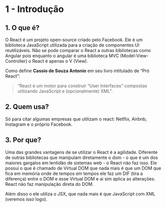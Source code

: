 # 1 - Introdução

## 1. O que é?

O React é um projeto open-source criado pelo Facebook. Ele é um biblioteca JavaScript utilizada para a criação de componentes UI reutilizáveis. Não se pode comparar o React a outras bibliotecas como Angular pois enquanto o angular é uma biblioteca MVC (Model-View-Controller) o React é apenas o V (View).


Como define __Cassio de Souza Antonio__ em seu livro intitulado de “Pró React”:
> “React é um motor para construir “User Interfaces” compostas utilizando JavaScript e (opcionalmente) XML”.

## 2. Quem usa?
 
Só para citar algumas empresas que utilizam o react: Netflix, Airbnb, Instagram e o próprio Facebook.

## 3. Por que?
Uma das grandes vantagens de se utilizar o React é a agilidade. Diferente de outras bibliotecas que manipulam diretamente o dom - o que é um dos maiores gargalos em lentidão de sistemas web - o React não faz isso. Ele possui o que é chamado de Virtual DOM que nada mais é que um DOM que fica em memória onde de tempos em tempos ele faz um DIF (tira a diferença) entre o DOM e esse Virtual DOM e ai sim aplica as alterações. React não faz manipulação direta do DOM.

Além disso o ele utiliza o JSX, que nada mais é que JavaScript com XML (veremos isso logo).
